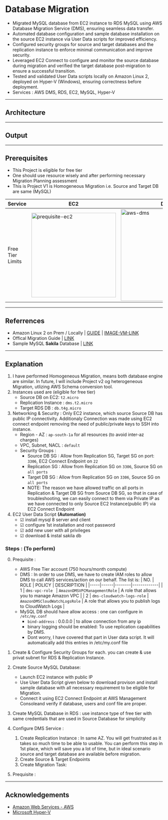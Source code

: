 # **Database Migration**
- Migrated MySQL database from EC2 instance to RDS MySQL using AWS Database Migration Service (DMS), ensuring seamless data transfer.
- Automated database configuration and sample database installation on the source EC2 instance via User Data scripts for improved efficiency.
- Configured security groups for source and target databases and the replication instance to enforce minimal communication and improve security.
- Leveraged EC2 Connect to configure and monitor the source database during migration and verified the target database post-migration to ensure a successful transition.
- Tested and validated User Data scripts locally on Amazon Linux 2, deployed on Hyper-V (Windows), ensuring correctness before deployment.
- Services : AWS DMS, RDS, EC2, MySQL, Hyper-V


---
## **Architecture**


---
## **Output**


---
## **Prerequisites**
- This Project is eligible for free tier
- One should use resource wisely and after performing necessary Migration Planning assessment
- This is Project V1 is Homogeneous Migration i.e. Source and Target DB are same (MySQL)

|   **Service**    | **EC2** | **DMS** | **RDS** |
|------------------|---------|---------|---------|
| Free Tier Limits | <img width="270" alt="prequisite-ec2" src="https://github.com/user-attachments/assets/b49faa47-6bc9-464b-9438-a123b5decc0d" /> | <img width="293" alt="aws-dms" src="https://github.com/user-attachments/assets/125571f9-406f-4a43-8e5e-5eb511625b2c" /> | <img width="266" alt="prequisite-rds" src="https://github.com/user-attachments/assets/92876c17-402c-43ac-a7e9-8e817511cf80" /> |

---
## **Referrences**
- Amazon Linux 2 on Prem / Locally | [GUIDE](https://docs.aws.amazon.com/linux/al2/ug/amazon-linux-2-virtual-machine.html) | [IMAGE-VM-LINK](https://cdn.amazonlinux.com/os-images/2.0.20241217.0/)
- Offical Migration Guide | [LINK](https://aws.amazon.com/tutorials/move-to-managed/migrate-my-sql-to-amazon-rds/)
- Sample MySQL **Sakila** Database | [LINK](https://dev.mysql.com/doc/sakila/en/sakila-installation.html)


---
## **Explanation**
1. I have performed Homogeneous Migration, means both database engine are similar. In future, I will include Project v2 og heterogeneous Migration, utlizing AWS Schema conversion tool.
2. Instances used are (eligible for free tier)
    - Source DB on EC2: `t2.micro`
    - Replication Instance : `dms.t2.micro`
    - Target RDS DB : `db.t4g.micro`
3. Networking & Security : Only EC2 instance, which source Source DB has public IP connectivity. Additionaly Connection was made using EC2 connect endpoint removing the need of public/private keys to SSH into instance.
    - Region - AZ : `ap-south-1a` for all resources (to avoid inter-az charges)
    - VPC, Subnet, NACL : `default`
    - Security Groups :
        - Source DB SG : Allow from Replication SG, Target SG on port: `3306`, EC2 Connect Endpoint on `22`
        - Replication SG : Allow from Replication SG on `3306`, Source SG on `all ports`
        - Target DB SG : Allow from Replication SG on `3306`, Source SG on `all ports`
        - NOTE: The reason we have allowed traffic on all ports in Replication & Target DB SG from Source DB SG, so that in case of  troubleshooting, we can easily connect to them via Private IP as we have connected to only Source EC2 Instance(public IP) via EC2 Connect Endpoint
4. EC2 User Data Script **(Automation)**
    - ☑ install mysql 8 server and client
    - ☑ configure 1st installation and root password
    - ☑ add new user with all privileges
    - ☑ download & instal sakila db


### **Steps : (To perform)**
0. Prequisite :
    - AWS Free Tier account (750 hours/month compute)
    - DMS : In order to use DMS, we have to create IAM roles to allow DMS to call AWS services/action on our behalf. The list is:
      | NO. | ROLE | POLICY | DESCRIPTION |
      |-----|------|--------|-------------|
      |  1  | `dms-vpc-role ` | `AmazonDMSVPCManagementRole` | A role that allows you to manage Amazon VPC |
      |  2  | `dms-cloudwatch-logs-role`  | `AmazonDMSCloudWatchLogsRole` | A role that allows you to publish logs to CloudWatch Logs |
    - MySQL DB should have allow access : one can configure in `/etc/my.conf`
        - `bind-address` : 0.0.0.0 | to allow connection from any ip
        - binary logging should be enabled: To use replication capabilities by DMS.
        - Dont worry, I have covered that part in User data script. It will automatically add this entries in /etc/my.conf file
1. Create & Configure Security Groups for each. you can create & use privat subnet for RDS & Replication Instance.
2. Create Source MySQL Database:
    - Launch EC2 instance with public IP
    - Use User Data Script given below to download provison and install sample database with all necessary requirement to be eligible for Migration.
    - Connect it using EC2 Connect Endpoint at AWS Management Consoleand verify if database, users and conf file are proper.
3. Create MySQL Database in RDS : use instance type of free tier with same credentials that are used in Source Database for simplicity
4. Configure DMS Service :
    1. Create Replication Instance : In same AZ. You will get frustrated as it takes so much time to be able to usable. You can perform this step in 1st place, which will save you a lot of time, but in ideal scenario source and target database are available before migration.
    2. Create Source & Target Endpoints
    3. Create Migration Task:


1. Prequisite :




<!--
testing
```sh
curl https://gitlab.com/sahal56/scripts/-/raw/main/ec2_user_data/amazon_linux_2_install_mysql8_sakila_db.sh -o script.sh
chmod +x script.sh
./script.sh
```

---


--- 
## **AL2 VM in Hyper V | Outside AWS**
use default seed.iso
user > ec2-user
password > amazon

utilities
  > ip address : ipconfig 
  > GUI file manager & text editor : sudo mc
  


connecting to EC2 VM from our laptop
  configure
    > sudo nano /etc/ssh/sshd_config
      > change some settings
      > PasswordAuthentication no => yes
      > ChallengeResponseAuthentication no => yes
    > sudo service sshd restart
ssh ec2-user@<ip>



---
Tested on Amazon Linux 2023


```sh
open -t "/opt/homebrew/etc/my.cnf"

# allow firewall
sudo ufw allow 3306
```


```sql
-- This script is to calculate size of your database
SELECT table_schema AS "Database", SUM(data_length + index_length) / 1024 / 1024 AS "Size (MB)" FROM information_schema.TABLES GROUP BY table_schema;



-- Althogh, binary logging is enabled by default on MSQL version 8 and above. It is good thing to confirm for performing migrate and replicate live transaction using AWS DMS.
-- To display MySQL logs
show binary logs;
-- to check location of log storage
show variables like '%log_bin%';
```

## Download Links
### Sample Database
- MySQL Sakira DB [LINK](https://dev.mysql.com/doc/sakila/en/sakila-installation.html) | [DOWNLOAD](https://downloads.mysql.com/docs/sakila-db.zip)



we are using Amazon EC2 Instance Connect endpoints for connecting to EC2instance where our Source MySQL DB is hosted
for ap-south-1 : `ec2-instance-connect.ap-south-1.amazonaws.com`
LINK : https://docs.aws.amazon.com/general/latest/gr/ec2-instance-connect.html



<!-- notes -->
<!--
Database Migration Project



TASKS

install mysql on ec2
add data in into db

SG
1. Source_DB_SG
2. Replication SG
3. Target_DB_SG

Availability zone : ap-south-1a
default nacl


mod
s_sg : inbound 0.0.0.0 3306
t_sg : inbound 0.0.0.0 3306

for testing


source : mysql
target : postgresql




—
troubleshooting
mysql conf path in homebrew : /opt/homebrew/etc/my.cnf
mysql Allow Remote Access : https://medium.com/@haydane/how-to-install-mysql-on-mac-and-allow-remote-access-b6c730aba09b

brew services restart mysql
brew services stop mysql


—

STEPS

Install MySQL in EC2
Allow remote connection by creating remote user, modifying conf file, configuring fire wall (test)



commands


terminal
— MySQL configuration file: 
sudo nano /etc/my.cnf # Amazon Linux
sudo nano /etc/mysql/mysql.conf.d/mysqld.cnf # Ubuntu

change to
bind-address = 0.0.0.0

restart
sudo systemctl restart mysqld # Amazon Linux
sudo systemctl restart mysql # Ubuntu

— allow any ip
bind-address = 0.0.0.0


sql
create user 'remoteuser'@'%' identified by 'remotePassword#1';
GRANT ALL PRIVILEGES ON *.* TO '<remoteuser>'@'%' WITH GRANT OPTION;
flush privileges;
— @'%' allows access from any IP address.

> select user from mysql.user;

test remote connection
mysql -u remoteuser -h <hostname/ip> -p
remotePassword#1





require 3 things

replication instances
endpoints
db migration tasks

but we can’t create in any order
For migration tasks, we require replication server
For endpoints, for testing endpoints, we need at least one replication server

so rep inst > endpoint > tasks


rep insta : contain data of source db, it will transfer it to target db

simple rds => rds | https://www.youtube.com/watch?v=01TBKMvAw0A


https://aws.amazon.com/tutorials/move-to-managed/migrate-my-sql-to-amazon-rds/


mysql in ec2 : https://muleif.medium.com/how-to-install-mysql-on-amazon-linux-2023-5d39afa5bf11
https://medium.com/@mudasirhaji/step-by-step-guide-on-how-to-install-mysql-8-server-on-aws-ec2linux-2-in-2024-72f3f14764b6




<!-- continue -->
<!--

migrate existing data and live changes requires MYSQL binary log avaialble at source db


Target DB SG temp inbound rule | require public IP
to allow 3305 from 0.0.0.0
checking from laptop and phone


--- 
last continue
sudo curl https://gitlab.com/sahal56/scripts/-/raw/main/wow/just-run.sh | sh
   
   
   
   
   source DB DNS: ec2-3-110-170-235.ap-south-1.compute.amazonaws.com
   ip: 3.110.170.235
   
   
   
   target dns: target-mysql-db.cf2aay2kcad1.ap-south-1.rds.amazonaws.com
   


   this works in al2

-->


---
## **Acknowledgements**
- [Amazon Web Services - AWS](https://aws.amazon.com/)
- [Microsoft Hyper-V](https://learn.microsoft.com/en-us/virtualization/hyper-v-on-windows/about/)
